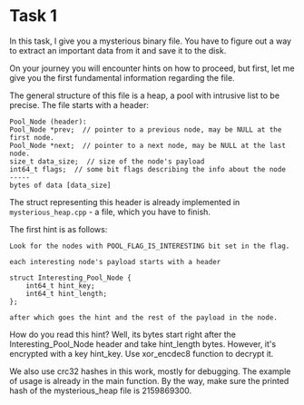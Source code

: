 # Task 1

In this task, I give you a mysterious binary file. You have to figure out a way to extract
an important data from it and save it to the disk.

On your journey you will encounter hints on
how to proceed, but first, let me give you the
first fundamental information regarding the file.

The general structure of this file is a heap, a pool with intrusive list to be precise. The file starts with a header:

```
Pool_Node (header):
Pool_Node *prev;  // pointer to a previous node, may be NULL at the first node.
Pool_Node *next;  // pointer to a next node, may be NULL at the last node.
size_t data_size;  // size of the node's payload
int64_t flags;  // some bit flags describing the info about the node
-----
bytes of data [data_size]
```

The struct representing this header is already implemented in `mysterious_heap.cpp` - a file, which you have to finish.

The first hint is as follows:

```
Look for the nodes with POOL_FLAG_IS_INTERESTING bit set in the flag.

each interesting node's payload starts with a header

struct Interesting_Pool_Node {
    int64_t hint_key;
    int64_t hint_length;
};

after which goes the hint and the rest of the payload in the node.
```

How do you read this hint? Well, its bytes start right after the Interesting_Pool_Node header and take hint_length bytes. However, it's encrypted with a key hint_key. Use xor_encdec8 function to decrypt it.

We also use crc32 hashes in this work, mostly for debugging. The example of usage is already in the main function. By the way, make sure the printed hash of the mysterious_heap file is 2159869300.